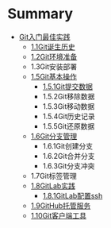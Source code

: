# Summary

* [Git入门最佳实践](README.md)
   * [1.1Git诞生历史](11gitdan_sheng_li_shi.md)
   * [1.2Git环境准备](12githuan_jing_zhun_bei.md)
   * 1.3Git安装部署
   * [1.5Git基本操作](gitji_ben_cao_zuo.md)
       * [1.5.1Git提交数据](151gitti_jiao_shu_ju.md)
       * 1.5.2Git移除数据
       * 1.5.3Git移动数据
       * 1.5.4Git历史记录
       * 1.5.5Git还原数据
   * [1.6Git分支管理](16gitguan_li_fen_zhi_jie_gou.md)
       * 1.6.1Git创建分支
       * 1.6.2Git合并分支
       * 1.6.3Git分支冲突
   * 1.7Git标签管理
   * [1.8GitLab实践](18gitlabshi_jian.md)
       * [1.8.1GitLab配置ssh](181gitlabpei_zhi_ssh.md)
   * [1.9GitHub托管服务](19githubtuo_guan_fu_wu.md)
   * [1.10Git客户端工具](110gitke_hu_duan_gong_ju.md)

